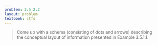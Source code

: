 ```yaml
---
problem: 3.5.2.2
layout: problem
textbook: ctfs
---
```


> Come up with a schema (consisting of dots and arrows) describing the
> conceptual layout of information presented in Example 3.5.1.1.
